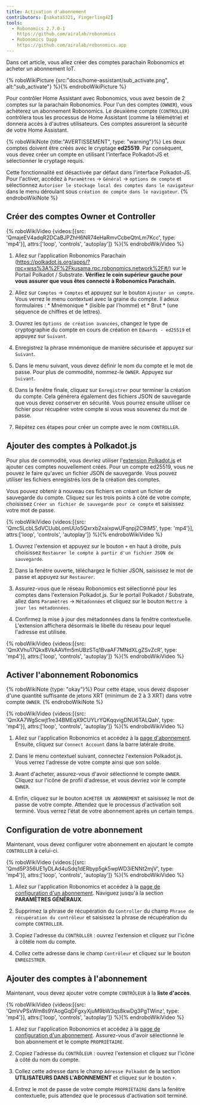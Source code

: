 ```yaml
---
title: Activation d'abonnement
contributors: [nakata5321, Fingerling42]
tools:
  - Robonomics 2.7.0-1
    https://github.com/airalab/robonomics
  - Robonomics Dapp
    https://github.com/airalab/robonomics.app
---
```


Dans cet article, vous allez créer des comptes parachain Robonomics et acheter un abonnement IoT.

{% roboWikiPicture {src:"docs/home-assistant/sub_activate.png", alt:"sub_activate"} %}{% endroboWikiPicture %}

Pour contrôler Home Assistant avec Robonomics, vous avez besoin de 2 comptes sur la parachain Robonomics. Pour l'un des comptes (`OWNER`), vous achèterez un abonnement Robonomics. Le deuxième compte (`CONTROLLER`) contrôlera tous les processus de Home Assistant (comme la télémétrie) et donnera accès à d'autres utilisateurs. Ces comptes assureront la sécurité de votre Home Assistant.

{% roboWikiNote {title:"AVERTISSEMENT", type: "warning"}%}
Les deux comptes doivent être créés avec le cryptage **ed25519**. Par conséquent, vous devez créer un compte en utilisant l'interface Polkadot-JS et sélectionner le cryptage requis.

Cette fonctionnalité est désactivée par défaut dans l'interface Polkadot-JS. Pour l'activer, accédez à `Paramètres` -> `Général` -> `options de compte` et sélectionnez `Autoriser le stockage local des comptes dans le navigateur` dans le menu déroulant sous `création de compte dans le navigateur`.
{% endroboWikiNote %}

## Créer des comptes Owner et Controller

{% roboWikiVideo {videos:[{src: 'QmajeEV4adqR2DCaBJPZhH6NR74eHaRmvCcbeQtnLm7Kcc', type: 'mp4'}], attrs:['loop', 'controls', 'autoplay']} %}{% endroboWikiVideo %}

1. Allez sur l'application Robonomics Parachain (https://polkadot.js.org/apps/?rpc=wss%3A%2F%2Fkusama.rpc.robonomics.network%2F#/) sur le Portail Polkadot / Substrate. **Vérifiez le coin supérieur gauche pour vous assurer que vous êtes connecté à Robonomics Parachain.**

2. Allez sur `Comptes` -> `Comptes` et appuyez sur le bouton `Ajouter un compte`. Vous verrez le menu contextuel avec la graine du compte. Il adeux formulaires : * Mnémonique * (lisible par l'homme) et * Brut * (une séquence de chiffres et de lettres).

3. Ouvrez les `Options de création avancées`, changez le type de cryptographie du compte en cours de création en `Edwards - ed25519` et appuyez sur `Suivant`.

4. Enregistrez la phrase mnémonique de manière sécurisée et appuyez sur `Suivant`.

5. Dans le menu suivant, vous devez définir le nom du compte et le mot de passe. Pour plus de commodité, nommez-le `OWNER`. Appuyez sur `Suivant`.

6. Dans la fenêtre finale, cliquez sur `Enregistrer` pour terminer la création du compte. Cela générera également des fichiers JSON de sauvegarde que vous devez conserver en sécurité. Vous pourrez ensuite utiliser ce fichier pour récupérer votre compte si vous vous souvenez du mot de passe.

7. Répétez ces étapes pour créer un compte avec le nom `CONTROLLER`.


## Ajouter des comptes à Polkadot.js

Pour plus de commodité, vous devriez utiliser l'[extension Polkadot.js](https://polkadot.js.org/extension/) et ajouter ces comptes nouvellement créés. Pour un compte ed25519, vous ne pouvez le faire qu'avec un fichier JSON de sauvegarde. Vous pouvez utiliser les fichiers enregistrés lors de la création des comptes.

Vous pouvez obtenir à nouveau ces fichiers en créant un fichier de sauvegarde du compte. Cliquez sur les trois points à côté de votre compte, choisissez `Créer un fichier de sauvegarde pour ce compte` et saisissez votre mot de passe.

{% roboWikiVideo {videos:[{src: 'Qmc5LcbLSdVCUubLomUUo5Qxrxb2xaixpwUFqnpj2C9iM5', type: 'mp4'}], attrs:['loop', 'controls', 'autoplay']} %}{% endroboWikiVideo %}

1. Ouvrez l'extension et appuyez sur le bouton `+` en haut à droite, puis choisissez `Restaurer le compte à partir d'un fichier JSON de sauvegarde`.

2. Dans la fenêtre ouverte, téléchargez le fichier JSON, saisissez le mot de passe et appuyez sur `Restaurer`.

3. Assurez-vous que le réseau Robonomics est sélectionné pour les comptes dans l'extension Polkadot.js. Sur le portail Polkadot / Substrate, allez dans `Paramètres` -> `Métadonnées` et cliquez sur le bouton `Mettre à jour les métadonnées`.

4. Confirmez la mise à jour des métadonnées dans la fenêtre contextuelle. L'extension affichera désormais le libellé du réseau pour lequel l'adresse est utilisée.

{% roboWikiVideo {videos:[{src: 'QmXVhu17Qkx8VkAAVfm5mUBzSTq1BvaAF7MNdXLgZSvZcR', type: 'mp4'}], attrs:['loop', 'controls', 'autoplay']} %}{% endroboWikiVideo %}

## Activer l'abonnement Robonomics

{% roboWikiNote {type: "okay"}%} Pour cette étape, vous devez disposer d'une quantité suffisante de jetons XRT (minimum de 2 à 3 XRT) dans votre compte `OWNER`. {% endroboWikiNote %}

{% roboWikiVideo {videos:[{src: 'QmXA7WgScwjt1re34BMEqX9CUYLrYQKqqvigDNU6TALQah', type: 'mp4'}], attrs:['loop', 'controls', 'autoplay']} %}{% endroboWikiVideo %}

1. Allez sur l'application Robonomics et accédez à la [page d'abonnement](https://robonomics.app/#/rws-buy). Ensuite, cliquez sur `Connect Account` dans la barre latérale droite.

2. Dans le menu contextuel suivant, connectez l'extension Polkadot.js. Vous verrez l'adresse de votre compte ainsi que son solde.

3. Avant d'acheter, assurez-vous d'avoir sélectionné le compte `OWNER`. Cliquez sur l'icône de profil d'adresse, et vous devriez voir le compte `OWNER`.

4. Enfin, cliquez sur le bouton `ACHETER UN ABONNEMENT` et saisissez le mot de passe de votre compte. Attendez que le processus d'activation soit terminé. Vous verrez l'état de votre abonnement après un certain temps.

## Configuration de votre abonnement

Maintenant, vous devez configurer votre abonnement en ajoutant le compte `CONTROLLER` à celui-ci.

{% roboWikiVideo {videos:[{src: 'Qmd5P356UE1yDLAd4uSdq1dERbyp5gk5wpWD3iENNt2mjV', type: 'mp4'}], attrs:['loop', 'controls', 'autoplay']} %}{% endroboWikiVideo %}

1. Allez sur l'application Robonomics et accédez à la [page de configuration d'un abonnement](https://robonomics.app/#/rws-setup). Naviguez jusqu'à la section **PARAMÈTRES GÉNÉRAUX**.

2. Supprimez la phrase de récupération du `Controller` du champ `Phrase de récupération du contrôleur` et saisissez la phrase de récupération du compte `CONTROLLER`.

3. Copiez l'adresse du `CONTROLLER` : ouvrez l'extension et cliquez sur l'icône à côtéle nom du compte.

4. Collez cette adresse dans le champ `Contrôleur` et cliquez sur le bouton `ENREGISTRER`.

## Ajouter des comptes à l'abonnement

Maintenant, vous devez ajouter votre compte `CONTRÔLEUR` à la **liste d'accès**.

{% roboWikiVideo {videos:[{src: 'QmVvPSxWm8s9YAogGqDFgxyXjuM9bW3qs8kwDg3PgTWinz', type: 'mp4'}], attrs:['loop', 'controls', 'autoplay']} %}{% endroboWikiVideo %}

1. Allez sur l'application Robonomics et accédez à la [page de configuration d'un abonnement](https://robonomics.app/#/rws-setup). Assurez-vous d'avoir sélectionné le bon abonnement et le compte `PROPRIÉTAIRE`.

2. Copiez l'adresse du `CONTRÔLEUR` : ouvrez l'extension et cliquez sur l'icône à côté du nom du compte.

3. Collez cette adresse dans le champ `Adresse Polkadot` de la section **UTILISATEURS DANS L'ABONNEMENT** et cliquez sur le bouton `+`.

4. Entrez le mot de passe de votre compte `PROPRIÉTAIRE` dans la fenêtre contextuelle, puis attendez que le processus d'activation soit terminé.